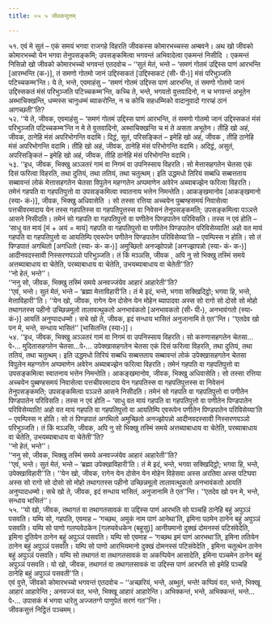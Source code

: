 ```yaml
---
title: ०५ ५ जीवकसुत्तम्

---
```


५१. एवं मे सुतं – एकं समयं भगवा राजगहे विहरति जीवकस्स कोमारभच्चस्स अम्बवने। अथ खो जीवको कोमारभच्चो येन भगवा तेनुपसङ्कमि; उपसङ्कमित्वा भगवन्तं अभिवादेत्वा एकमन्तं निसीदि । एकमन्तं निसिन्नो खो जीवको कोमारभच्चो भगवन्तं एतदवोच – ‘‘सुतं मेतं, भन्ते – ‘समणं गोतमं उद्दिस्स पाणं आरभन्ति [आरम्भन्ति (क॰)], तं समणो गोतमो जानं उद्दिस्सकतं [उद्दिस्सकटं (सी॰ पी॰)] मंसं परिभुञ्जति पटिच्चकम्म’न्ति। ये ते, भन्ते, एवमाहंसु – ‘समणं गोतमं उद्दिस्स पाणं आरभन्ति, तं समणो गोतमो जानं उद्दिस्सकतं मंसं परिभुञ्जति पटिच्चकम्म’न्ति, कच्चि ते, भन्ते, भगवतो वुत्तवादिनो, न च भगवन्तं अभूतेन अब्भाचिक्खन्ति, धम्मस्स चानुधम्मं ब्याकरोन्ति, न च कोचि सहधम्मिको वादानुवादो गारय्हं ठानं आगच्छती’’ति?  
५२. ‘‘ये ते, जीवक, एवमाहंसु – ‘समणं गोतमं उद्दिस्स पाणं आरभन्ति, तं समणो गोतमो जानं उद्दिस्सकतं मंसं परिभुञ्जति पटिच्चकम्म’न्ति न मे ते वुत्तवादिनो, अब्भाचिक्खन्ति च मं ते असता अभूतेन। तीहि खो अहं, जीवक, ठानेहि मंसं अपरिभोगन्ति वदामि। दिट्ठं, सुतं, परिसङ्कितं – इमेहि खो अहं, जीवक , तीहि ठानेहि मंसं अपरिभोगन्ति वदामि। तीहि खो अहं, जीवक, ठानेहि मंसं परिभोगन्ति वदामि। अदिट्ठं, असुतं, अपरिसङ्कितं – इमेहि खो अहं, जीवक, तीहि ठानेहि मंसं परिभोगन्ति वदामि।  
५३. ‘‘इध, जीवक, भिक्खु अञ्ञतरं गामं वा निगमं वा उपनिस्साय विहरति। सो मेत्तासहगतेन चेतसा एकं दिसं फरित्वा विहरति, तथा दुतियं, तथा ततियं, तथा चतुत्थम्। इति उद्धमधो तिरियं सब्बधि सब्बत्तताय सब्बावन्तं लोकं मेत्तासहगतेन चेतसा विपुलेन महग्गतेन अप्पमाणेन अवेरेन अब्याबज्झेन फरित्वा विहरति। तमेनं गहपति वा गहपतिपुत्तो वा उपसङ्कमित्वा स्वातनाय भत्तेन निमन्तेति। आकङ्खमानोव [आकङ्खमानो (स्या॰ कं॰)], जीवक, भिक्खु अधिवासेति । सो तस्सा रत्तिया अच्चयेन पुब्बण्हसमयं निवासेत्वा पत्तचीवरमादाय येन तस्स गहपतिस्स वा गहपतिपुत्तस्स वा निवेसनं तेनुपसङ्कमति; उपसङ्कमित्वा पञ्ञत्ते आसने निसीदति। तमेनं सो गहपति वा गहपतिपुत्तो वा पणीतेन पिण्डपातेन परिविसति। तस्स न एवं होति – ‘साधु वत मायं [मं + अयं = मायं] गहपति वा गहपतिपुत्तो वा पणीतेन पिण्डपातेन परिविसेय्याति! अहो वत मायं गहपति वा गहपतिपुत्तो वा आयतिम्पि एवरूपेन पणीतेन पिण्डपातेन परिविसेय्या’ति – एवम्पिस्स न होति। सो तं पिण्डपातं अगथितो [अगधितो (स्या॰ कं॰ क॰)] अमुच्छितो अनज्झोपन्नो [अनज्झापन्नो (स्या॰ कं॰ क॰)] आदीनवदस्सावी निस्सरणपञ्ञो परिभुञ्जति। तं किं मञ्ञसि, जीवक , अपि नु सो भिक्खु तस्मिं समये अत्तब्याबाधाय वा चेतेति, परब्याबाधाय वा चेतेति, उभयब्याबाधाय वा चेतेती’’ति?  
‘‘नो हेतं, भन्ते’’।  
‘‘ननु सो, जीवक, भिक्खु तस्मिं समये अनवज्जंयेव आहारं आहारेती’’ति?  
‘‘एवं, भन्ते। सुतं मेतं, भन्ते – ‘ब्रह्मा मेत्ताविहारी’ति। तं मे इदं, भन्ते, भगवा सक्खिदिट्ठो; भगवा हि, भन्ते, मेत्ताविहारी’’ति। ‘‘येन खो, जीवक, रागेन येन दोसेन येन मोहेन ब्यापादवा अस्स सो रागो सो दोसो सो मोहो तथागतस्स पहीनो उच्छिन्नमूलो तालावत्थुकतो अनभावंकतो [अनभावकतो (सी॰ पी॰), अनभावंगतो (स्या॰ कं॰)] आयतिं अनुप्पादधम्मो। सचे खो ते, जीवक, इदं सन्धाय भासितं अनुजानामि ते एत’’न्ति। ‘‘एतदेव खो पन मे, भन्ते, सन्धाय भासितं’’ [भासितन्ति (स्या॰)]।  
५४. ‘‘इध, जीवक, भिक्खु अञ्ञतरं गामं वा निगमं वा उपनिस्साय विहरति। सो करुणासहगतेन चेतसा…पे॰… मुदितासहगतेन चेतसा…पे॰… उपेक्खासहगतेन चेतसा एकं दिसं फरित्वा विहरति, तथा दुतियं, तथा ततियं, तथा चतुत्थम्। इति उद्धमधो तिरियं सब्बधि सब्बत्तताय सब्बावन्तं लोकं उपेक्खासहगतेन चेतसा विपुलेन महग्गतेन अप्पमाणेन अवेरेन अब्याबज्झेन फरित्वा विहरति। तमेनं गहपति वा गहपतिपुत्तो वा उपसङ्कमित्वा स्वातनाय भत्तेन निमन्तेति। आकङ्खमानोव, जीवक, भिक्खु अधिवासेति। सो तस्सा रत्तिया अच्चयेन पुब्बण्हसमयं निवासेत्वा पत्तचीवरमादाय येन गहपतिस्स वा गहपतिपुत्तस्स वा निवेसनं तेनुपसङ्कमति; उपसङ्कमित्वा पञ्ञत्ते आसने निसीदति। तमेनं सो गहपति वा गहपतिपुत्तो वा पणीतेन पिण्डपातेन परिविसति। तस्स न एवं होति – ‘साधु वत मायं गहपति वा गहपतिपुत्तो वा पणीतेन पिण्डपातेन परिविसेय्याति! अहो वत मायं गहपति वा गहपतिपुत्तो वा आयतिम्पि एवरूपेन पणीतेन पिण्डपातेन परिविसेय्या’ति – एवम्पिस्स न होति। सो तं पिण्डपातं अगथितो अमुच्छितो अनज्झोपन्नो आदीनवदस्सावी निस्सरणपञ्ञो परिभुञ्जति। तं किं मञ्ञसि, जीवक, अपि नु सो भिक्खु तस्मिं समये अत्तब्याबाधाय वा चेतेति, परब्याबाधाय वा चेतेति, उभयब्याबाधाय वा चेतेती’’ति?  
‘‘नो हेतं, भन्ते’’।  
‘‘ननु सो, जीवक, भिक्खु तस्मिं समये अनवज्जंयेव आहारं आहारेती’’ति?  
‘‘एवं, भन्ते। सुतं मेतं, भन्ते – ‘ब्रह्मा उपेक्खाविहारी’ति। तं मे इदं, भन्ते, भगवा सक्खिदिट्ठो; भगवा हि, भन्ते, उपेक्खाविहारी’’ति। ‘‘येन खो, जीवक, रागेन येन दोसेन येन मोहेन विहेसवा अस्स अरतिवा अस्स पटिघवा अस्स सो रागो सो दोसो सो मोहो तथागतस्स पहीनो उच्छिन्नमूलो तालावत्थुकतो अनभावंकतो आयतिं अनुप्पादधम्मो। सचे खो ते, जीवक, इदं सन्धाय भासितं, अनुजानामि ते एत’’न्ति। ‘‘एतदेव खो पन मे, भन्ते, सन्धाय भासितं’’।  
५५. ‘‘यो खो, जीवक, तथागतं वा तथागतसावकं वा उद्दिस्स पाणं आरभति सो पञ्चहि ठानेहि बहुं अपुञ्ञं पसवति। यम्पि सो, गहपति, एवमाह – ‘गच्छथ, अमुकं नाम पाणं आनेथा’ति, इमिना पठमेन ठानेन बहुं अपुञ्ञं पसवति। यम्पि सो पाणो गलप्पवेठकेन [गलप्पवेधकेन (बहूसु)] आनीयमानो दुक्खं दोमनस्सं पटिसंवेदेति, इमिना दुतियेन ठानेन बहुं अपुञ्ञं पसवति। यम्पि सो एवमाह – ‘गच्छथ इमं पाणं आरभथा’ति, इमिना ततियेन ठानेन बहुं अपुञ्ञं पसवति। यम्पि सो पाणो आरभियमानो दुक्खं दोमनस्सं पटिसंवेदेति , इमिना चतुत्थेन ठानेन बहुं अपुञ्ञं पसवति। यम्पि सो तथागतं वा तथागतसावकं वा अकप्पियेन आसादेति, इमिना पञ्चमेन ठानेन बहुं अपुञ्ञं पसवति। यो खो, जीवक, तथागतं वा तथागतसावकं वा उद्दिस्स पाणं आरभति सो इमेहि पञ्चहि ठानेहि बहुं अपुञ्ञं पसवती’’ति।  
एवं वुत्ते, जीवको कोमारभच्चो भगवन्तं एतदवोच – ‘‘अच्छरियं, भन्ते, अब्भुतं, भन्ते! कप्पियं वत, भन्ते, भिक्खू आहारं आहारेन्ति ; अनवज्जं वत, भन्ते, भिक्खू आहारं आहारेन्ति। अभिक्कन्तं, भन्ते, अभिक्कन्तं, भन्ते…पे॰… उपासकं मं भगवा धारेतु अज्जतग्गे पाणुपेतं सरणं गत’’न्ति।  
जीवकसुत्तं निट्ठितं पञ्चमम्।  

